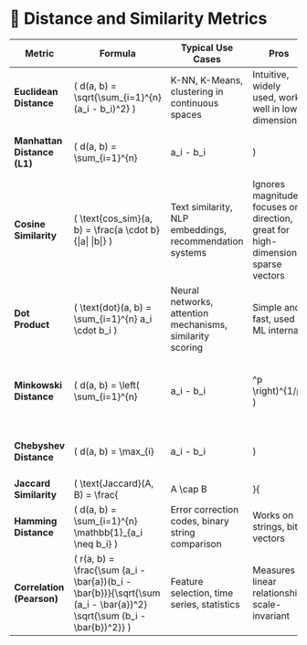 # 📏 Distance and Similarity Metrics

| Metric | Formula | Typical Use Cases | Pros | Cons |
|--------|---------|--------------------|------|------|
| **Euclidean Distance** | \( d(a, b) = \sqrt{\sum_{i=1}^{n} (a_i - b_i)^2} \) | K-NN, K-Means, clustering in continuous spaces | Intuitive, widely used, works well in low dimensions | Suffers from the curse of dimensionality |
| **Manhattan Distance (L1)** | \( d(a, b) = \sum_{i=1}^{n} |a_i - b_i| \) | Grid-based systems (e.g., robotics), sparse data | Simpler and more robust in high dimensions | Less sensitive to large differences |
| **Cosine Similarity** | \( \text{cos\_sim}(a, b) = \frac{a \cdot b}{\|a\| \|b\|} \) | Text similarity, NLP embeddings, recommendation systems | Ignores magnitude, focuses on direction, great for high-dimensional sparse vectors | Can be undefined for zero vectors |
| **Dot Product** | \( \text{dot}(a, b) = \sum_{i=1}^{n} a_i \cdot b_i \) | Neural networks, attention mechanisms, similarity scoring | Simple and fast, used in ML internals | Not scale-invariant; sensitive to magnitude |
| **Minkowski Distance** | \( d(a, b) = \left( \sum_{i=1}^{n} |a_i - b_i|^p \right)^{1/p} \) | Generalized distance metric for tuning between L1 and L2 | Flexible (p = 1: L1, p = 2: L2) | Hard to interpret for non-integer p |
| **Chebyshev Distance** | \( d(a, b) = \max_{i} |a_i - b_i| \) | Chessboard movement, anomaly detection | Easy to compute, reflects max deviation | Ignores all other dimensions except the largest |
| **Jaccard Similarity** | \( \text{Jaccard}(A, B) = \frac{|A \cap B|}{|A \cup B|} \) | Set similarity, tag matching, recommendation systems | Captures overlap well, good for binary data | Only works on sets or binary vectors |
| **Hamming Distance** | \( d(a, b) = \sum_{i=1}^{n} \mathbb{1}_{a_i \neq b_i} \) | Error correction codes, binary string comparison | Works on strings, bit vectors | Not meaningful for real-valued data |
| **Correlation (Pearson)** | \( r(a, b) = \frac{\sum (a_i - \bar{a})(b_i - \bar{b})}{\sqrt{\sum (a_i - \bar{a})^2} \sqrt{\sum (b_i - \bar{b})^2}} \) | Feature selection, time series, statistics | Measures linear relationship, scale-invariant | Only captures linear correlation |
